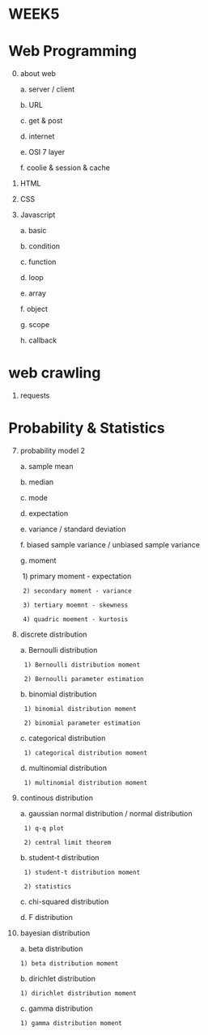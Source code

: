 # WEEK5

# Web Programming

0. about web

    a. server / client
    
    b. URL
    
    c. get & post
    
    d. internet
    
    e. OSI 7 layer
    
    f. coolie & session & cache

1. HTML

2. CSS

3. Javascript

    a. basic
    
    b. condition
    
    c. function
    
    d. loop
    
    e. array
    
    f. object
    
    g. scope
    
    h. callback
    
# web crawling

1. requests

# Probability & Statistics

7. probability model 2

    a. sample mean
    
    b. median
    
    c. mode
    
    d. expectation
    
    e. variance / standard deviation
    
    f. biased sample variance / unbiased sample variance
    
    g. moment
    
        1) primary moment - expectation
        
        2) secondary moment - variance
        
        3) tertiary moemnt - skewness
        
        4) quadric moement - kurtosis

8. discrete distribution

    a. Bernoulli distribution
    
        1) Bernoulli distribution moment
        
        2) Bernoulli parameter estimation
    
    b. binomial distribution
    
        1) binomial distribution moment
        
        2) binomial parameter estimation
    
    c. categorical distribution
    
        1) categorical distribution moment
        
    d. multinomial distribution
    
        1) multinomial distribution moment

9. continous distribution

    a. gaussian normal distribution / normal distribution
    
        1) q-q plot
    
        2) central limit theorem
    
    b. student-t distribution
    
        1) student-t distribution moment
        
        2) statistics
        
    c. chi-squared distribution
    
    d. F distribution
    
10. bayesian distribution

    a. beta distribution
    
        1) beta distribution moment
        
    b. dirichlet distribution
    
        1) dirichlet distribution moment
        
    c. gamma distribution
    
        1) gamma distribution moment
